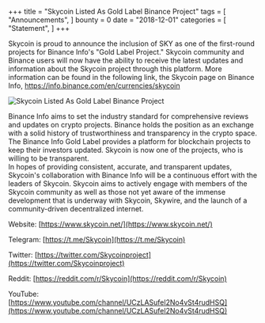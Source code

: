 +++
title = "Skycoin Listed As Gold Label Binance Project"
tags = [ "Announcements", ]
bounty = 0
date = "2018-12-01"
categories = [ "Statement", ]
+++

Skycoin is proud to announce the inclusion of SKY as one of the first-round projects for Binance Info's "Gold Label Project." Skycoin community and Binance users will now have the ability to receive the latest updates and information about the Skycoin project through this platform. More information can be found in the following link, the Skycoin page on Binance Info, https://info.binance.com/en/currencies/skycoin

![Skycoin Listed As Gold Label Binance Project](/img/Skycoin-Listed-As-Gold-Label-Binance-Project.jpg)

Binance Info aims to set the industry standard for comprehensive reviews and updates on crypto projects. Binance holds the position as an exchange with a solid history of trustworthiness and transparency in the crypto space. The Binance Info Gold Label provides a platform for blockchain projects to keep their investors updated. Skycoin is now one of the projects, who is willing to be transparent.\
In hopes of providing consistent, accurate, and transparent updates, Skycoin's collaboration with Binance Info will be a continuous effort with the leaders of Skycoin. Skycoin aims to actively engage with members of the Skycoin community as well as those not yet aware of the immense development that is underway with Skycoin, Skywire, and the launch of a community-driven decentralized internet.

Website: [https://www.skycoin.net/](https://www.skycoin.net/)

Telegram: [https://t.me/Skycoin](https://t.me/Skycoin)

Twitter: [https://twitter.com/Skycoinproject](https://twitter.com/Skycoinproject)

Reddit: [https://reddit.com/r/Skycoin](https://reddit.com/r/Skycoin)

YouTube: [https://www.youtube.com/channel/UCzLASufel2No4vSt4rudHSQ](https://www.youtube.com/channel/UCzLASufel2No4vSt4rudHSQ)
